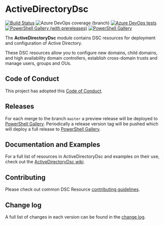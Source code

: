 # ActiveDirectoryDsc

[![Build Status](https://dev.azure.com/dsccommunity/ActiveDirectoryDsc/_apis/build/status/dsccommunity.ActiveDirectoryDsc?branchName=master)](https://dev.azure.com/dsccommunity/ActiveDirectoryDsc/_build/latest?definitionId=13&branchName=master)
![Azure DevOps coverage (branch)](https://img.shields.io/azure-devops/coverage/dsccommunity/ActiveDirectoryDsc/13/master)
[![Azure DevOps tests](https://img.shields.io/azure-devops/tests/dsccommunity/ActiveDirectoryDsc/13/master)](https://dsccommunity.visualstudio.com/ActiveDirectoryDsc/_test/analytics?definitionId=13&contextType=build)
[![PowerShell Gallery (with prereleases)](https://img.shields.io/powershellgallery/vpre/ActiveDirectoryDsc?label=ActiveDirectoryDsc%20Preview)](https://www.powershellgallery.com/packages/ActiveDirectoryDsc/)
[![PowerShell Gallery](https://img.shields.io/powershellgallery/v/ActiveDirectoryDsc?label=ActiveDirectoryDsc)](https://www.powershellgallery.com/packages/ActiveDirectoryDsc/)

The **ActiveDirectoryDsc** module contains DSC resources for deployment and
configuration of Active Directory.

These DSC resources allow you to configure new domains, child domains, and high
availability domain controllers, establish cross-domain trusts and manage users,
groups and OUs.

## Code of Conduct

This project has adopted this [Code of Conduct](CODE_OF_CONDUCT.md).

## Releases

For each merge to the branch `master` a preview release will be
deployed to [PowerShell Gallery](https://www.powershellgallery.com/).
Periodically a release version tag will be pushed which will deploy a
full release to [PowerShell Gallery](https://www.powershellgallery.com/).

## Documentation and Examples

For a full list of resources in ActiveDirectoryDsc and examples on their use, check
out the [ActiveDirectoryDsc wiki](https://github.com/PowerShell/ActiveDirectoryDsc/wiki).

## Contributing

Please check out common DSC Resource [contributing guidelines](https://github.com/PowerShell/DscResources/blob/master/CONTRIBUTING.md).

## Change log

A full list of changes in each version can be found in the [change log](CHANGELOG.md).
